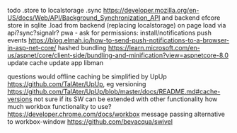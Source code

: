 todo
.store to localstorage
.sync https://developer.mozilla.org/en-US/docs/Web/API/Background_Synchronization_API and backend efcore store in sqlite
.load from backend (replacing localstorage) on page load via api?sync?signalr?
pwa - ask for permissions: install/notifications
push events https://blog.elmah.io/how-to-send-push-notifications-to-a-browser-in-asp-net-core/
hashed bundling https://learn.microsoft.com/en-us/aspnet/core/client-side/bundling-and-minification?view=aspnetcore-8.0
update cache
update app
libman

questions
would offline caching be simplified by UpUp https://github.com/TalAter/UpUp, 
eg versioning https://github.com/TalAter/UpUp/blob/master/docs/README.md#cache-versions
not sure if its SW can be extended with other functionality
how much workbox functionality to use? https://developer.chrome.com/docs/workbox
message passing alternative to workbox-window https://github.com/bevacqua/swivel
